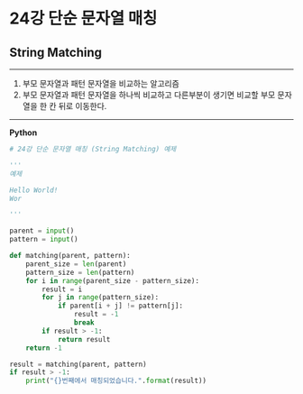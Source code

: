 # 24강 단순 문자열 매칭

## String Matching

---

1. 부모 문자열과 패턴 문자열을 비교하는 알고리즘
2. 부모 문자열과 패턴 문자열을 하나씩 비교하고 다른부분이 생기면 비교할 부모 문자열을 한 칸 뒤로 이동한다.

---

**Python**

```python
# 24강 단순 문자열 매칭 (String Matching) 예제

'''
예제

Hello World!
Wor

'''

parent = input()
pattern = input()

def matching(parent, pattern):
    parent_size = len(parent)
    pattern_size = len(pattern)
    for i in range(parent_size - pattern_size):
        result = i
        for j in range(pattern_size):
            if parent[i + j] != pattern[j]:
                result = -1
                break
        if result > -1:
            return result
    return -1

result = matching(parent, pattern)
if result > -1:
    print("{}번째에서 매칭되었습니다.".format(result))
else:
    print("매칭되지 않았습니다.")
```



**C++**

```C++
#include <iostream>

using namespace std;

int findString(sting parent, string pattern) {
  int parentSize = parent.size();
  int patternSize = pattern.size();
  for(int i = 0; i <= parentSize - patternSize; i++) {
    bool finded = true;
    for(int j = 0; j < patternSize; j++) {
      if(parent[i + j] != pattern[j]) {
        finded = false;
        break;
      }
    }
    if(finded) {
      return i;
    }
  }
  return -1;
}

int main(void) {
  string parent = "Hello World!";
  string pattern = "llo W";
  int result = findString(parent, pattern);
  if(result == -1) {
    printf("찾을 수 없습니다.");
  } else {
    printf("%d번째에서 찾았습니다.", result + 1);
  }
  return 0;
}
```



## 정리

원리와 구현은 간단하지만 효율성이 떨어지는 알고리즘

**시간 복잡도**

**O(N * M)**  => (N: 부모 문자열의 길이, M: 패턴 문자열의 길이)

